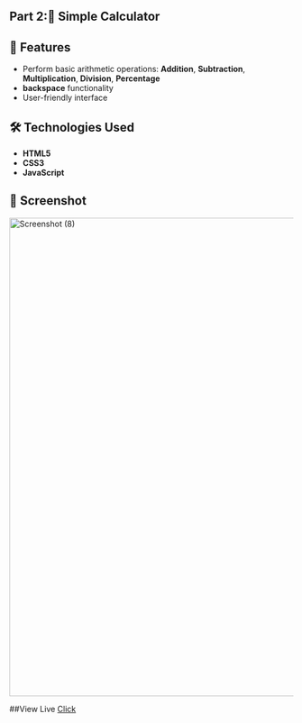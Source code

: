 ## Part 2:🧮 Simple Calculator

## 🚀 Features
- Perform basic arithmetic operations: **Addition**, **Subtraction**, **Multiplication**, **Division**, **Percentage**
- **backspace** functionality
- User-friendly interface

## 🛠️ Technologies Used
- **HTML5**
- **CSS3**
- **JavaScript**

## 📸 Screenshot
<img width="1859" height="849" alt="Screenshot (8)" src="https://github.com/user-attachments/assets/216644bb-23a3-4b2b-9b05-6258bdaa4e14" />

##View Live
[Click](https://arfaka-03.github.io/javascript-projects/calculator/)
